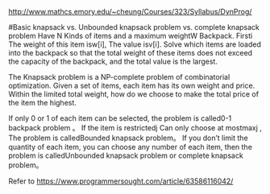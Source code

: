 http://www.mathcs.emory.edu/~cheung/Courses/323/Syllabus/DynProg/

#Basic knapsack vs. Unbounded knapsack problem vs. complete knapsack problem
Have N Kinds of items and a maximum weightW Backpack. Firsti The weight of this item isw[i], The value isv[i]. 
Solve which items are loaded into the backpack so that the total weight of these items does not exceed the 
capacity of the backpack, and the total value is the largest.

The Knapsack problem is a NP-complete problem of combinatorial optimization. Given a set of items, each item 
has its own weight and price. Within the limited total weight, how do we choose to make the total price of 
the item the highest.

If only 0 or 1 of each item can be selected, the problem is called0-1 backpack problem 。
If the item is restrictedj Can only choose at mostmaxj , The problem is calledBounded knapsack problem。
If you don’t limit the quantity of each item, you can choose any number of each item, then the problem is 
calledUnbounded knapsack problem or complete knapsack problem。

Refer to https://www.programmersought.com/article/63586116042/
